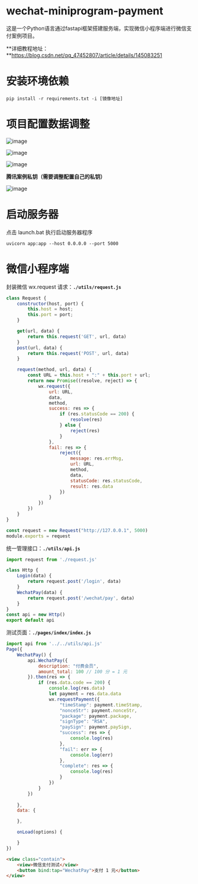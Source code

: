 # wechat-miniprogram-payment
这是一个Python语言通过fastapi框架搭建服务端，实现微信小程序端进行微信支付案例项目。

**详细教程地址：**https://blog.csdn.net/qq_47452807/article/details/145083251



# 安装环境依赖

```
pip install -r requirements.txt -i [镜像地址]
```



# 项目配置数据调整

![image](https://github.com/user-attachments/assets/b82f87c5-2a43-4de6-8e94-39f7404cb82e)

![image](https://github.com/user-attachments/assets/b4557dba-5c95-4fa3-b55d-eaf76a36ade9)

![image](https://github.com/user-attachments/assets/a9ae4128-f06d-4aa5-b310-d96a37bcdf1e)

**腾讯案例私钥（需要调整配置自己的私钥）**

![image](https://github.com/user-attachments/assets/0d6a7b0a-835e-4192-a085-c03dcfef9129)



# 启动服务器

点击 launch.bat 执行启动服务器程序

```
uvicorn app:app --host 0.0.0.0 --port 5000
```





# 微信小程序端

封装微信 wx.request 请求：**`./utils/request.js`**

```js
class Request {
	constructor(host, port) {
		this.host = host;
		this.port = port;
	}

	get(url, data) {
		return this.request('GET', url, data)
	}
	post(url, data) {
		return this.request('POST', url, data)
	}

	request(method, url, data) {
		const URL = this.host + ":" + this.port + url;
		return new Promise((resolve, reject) => {
			wx.request({
				url: URL,
				data,
				method,
				success: res => {
					if (res.statusCode == 200) {
						resolve(res)
					} else {
						reject(res)
					}
				},
				fail: res => {
					reject({
						message: res.errMsg,
						url: URL,
						method,
						data,
						statusCode: res.statusCode,
						result: res.data
					})
				}
			})
		})
	}
}

const request = new Request("http://127.0.0.1", 5000)
module.exports = request
```

统一管理接口：**`./utils/api.js`**

```js
import request from './request.js'

class Http {
    Login(data) {
        return request.post('/login', data)
	}
	WechatPay(data) {
		return request.post('/wechat/pay', data)
	}
}
const api = new Http()
export default api
```

测试页面：**`./pages/index/index.js`**

```js
import api from '../../utils/api.js'
Page({
	WechatPay() {
		api.WechatPay({
			description: "付费会员",
			amount_total: 100 // 100 分 = 1 元
		}).then(res => {
			if (res.data.code == 200) {
				console.log(res.data)
				let payment = res.data.data
				wx.requestPayment({
					"timeStamp": payment.timeStamp,
					"nonceStr": payment.nonceStr,
					"package": payment.package,
					"signType": "RSA",
					"paySign": payment.paySign,
					"success": res => {
						console.log(res)
					},
					"fail": err => {
						console.log(err)
					},
					"complete": res => {
						console.log(res)
					}
				})
			}
		})
		
	},
	data: {

	},

	onLoad(options) {

	}
})
```

```html
<view class="contain">
	<view>微信支付测试</view>
	<button bind:tap="WechatPay">支付 1 元</button>
</view>
```

